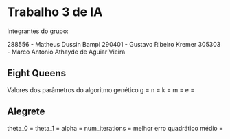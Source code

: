 
# Trabalho 3 de IA

Integrantes do grupo:

288556 - Matheus Dussin Bampi
290401 - Gustavo Ribeiro Kremer
305303 - Marco Antonio Athayde de Aguiar Vieira

## Eight Queens

Valores dos parâmetros do algoritmo genético 
g = 
n = 
k = 
m = 
e = 

## Alegrete

theta_0 = 
theta_1 = 
alpha = 
num_iterations = 
melhor erro quadrático médio = 